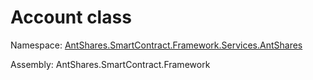 # Account class

Namespace: [AntShares.SmartContract.Framework.Services.AntShares](../AntShares.md)

Assembly: AntShares.SmartContract.Framework

